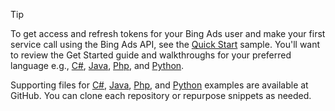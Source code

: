 > [!TIP]
> To get access and refresh tokens for your Bing Ads user and make your first service call using the Bing Ads API, see the [Quick Start](../get-started.md#quick-start) sample. You'll want to review the Get Started guide and walkthroughs for your preferred language e.g., [C#](../get-started-csharp.md), [Java](../get-started-java.md), [Php](../get-started-php.md), and [Python](../get-started-python.md). 
>
> Supporting files for [C#](https://github.com/BingAds/BingAds-dotNet-SDK/tree/master/examples/BingAdsExamples), [Java](https://github.com/BingAds/BingAds-Java-SDK/tree/master/examples/BingAdsDesktopApp), [Php](https://github.com/BingAds/BingAds-PHP-SDK/tree/master/samples), and [Python](https://github.com/BingAds/BingAds-Python-SDK/tree/master/examples/BingAdsPythonConsoleExamples) examples are available at GitHub. You can clone each repository or repurpose snippets as needed. 

